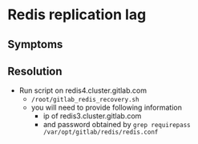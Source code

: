 # Redis replication lag

## Symptoms

## Resolution

* Run script on redis4.cluster.gitlab.com
  * `/root/gitlab_redis_recovery.sh`
  * you will need to provide following information
     * ip of redis3.cluster.gitlab.com
     * and password obtained by `grep requirepass /var/opt/gitlab/redis/redis.conf`
